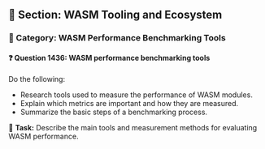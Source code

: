 ## 📘 Section: WASM Tooling and Ecosystem  
### 🔹 Category: WASM Performance Benchmarking Tools  
#### ❓ Question 1436: WASM performance benchmarking tools

Do the following:

- Research tools used to measure the performance of WASM modules.
- Explain which metrics are important and how they are measured.
- Summarize the basic steps of a benchmarking process.

🔧 **Task:** Describe the main tools and measurement methods for evaluating WASM performance.
